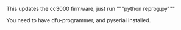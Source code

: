 This updates the cc3000 firmware, just run """python reprog.py"""

You need to have dfu-programmer, and pyserial installed.
